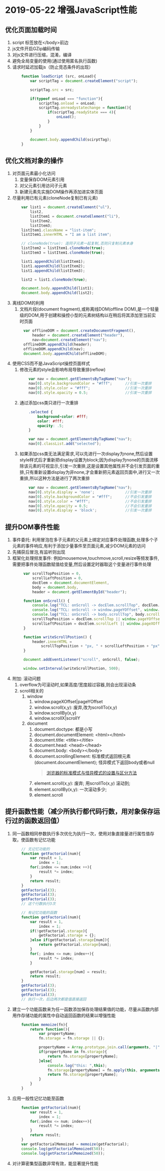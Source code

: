 # 2019-05-22 增强JavaScript性能

## 优化页面加载时间
1. script 标签放在\</body>前边
2. js文件开启GZip编码传输
3. 对js文件进行压缩，混淆，编译
4. 避免全局变量的使用(通过使用匿名执行函数)
5. 请求时延迟加载js（防止竞态条件的出现）
    ```js
        function loadScript (src, onLoad){
            var scriptTag = document.createElement("script");

            scriptTag.src = src;

            if(typeof onLoad === "function"){
                scriptTag.onload = onLoad;
                scriptTag.onreadystatechange = function(){
                    if(scriptTag.readyState === 4){
                        onLoad();
                    }
                }
            }

            document.body.appendChild(scirptTag);
        }
    ```

## 优化文档对象的操作
1. 对页面元素最小化访问
   1. 变量保存DOM元素引用
   2. 对父元素引用访问子元素
   3. 新建元素先实施DOM操作再添加进实体页面
2. 尽量利用已有元素(cloneNode复制已有元素)
    ```js
        var list1 = document.createElement("ul"),
            list2,
            listItem1 = document.createElement("li"),
            listItem2,
            listItem3;
        listItem1.className = "list-item";
        listItem1.innerHTML = "I am a list item";

        // cloneNode(true): 连同子元素一起复制,否则只复制元素本身
        listItem2 = listItem1.cloneNode(true);
        listItem3 = listItem1.cloneNode(true);

        list1.appendChild(listItem1);
        list1.appendChild(listItem2);
        list1.appendChild(listItem3);

        list2 = list1.cloneNode(true);

        document.body.appendChild(list1);
        document.body.appendChild(list2);
    ```
3. 离线DOM的利用
   1. 文档片段(document fragment),或称离线DOM(offline DOM),是一个轻量级的DOM,用于创建和操控小型的元素树结构以在稍后将其添加至当前实时页面
   ```js
        var offlineDOM = document.createDocumentFragment(),
            header = document.createElement("header"),
            nav=document.createElement("nav");
        offlineDOM.appendChild(header);
        offlineDOM.appendChild(nav);
        document.body.appendChild(offlineDOM);
   ```
4. 使用CSS而不是JavaScript操控页面样式
   1. 修改元素的style会影响布局导致重排(reflow)
        ```js
            var nav = document.getElementsByTagName("nav");
            nav[0].style.backgroundColor = "#fff";      //引发一次重排
            nav[0].style.color = "#fff";                //引发一次重排
            nav[0].style.opacity = 0.5;                 //引发一次重排
        ```
   2. 通过添加css类只进行一次重排
        ```css
            .selected {
                background-color: #fff;
                color: #fff;
                opacity: .5;
            }
        ```
        ```js
            var nav = document.getElementsByTagName("nav");
            nav[0].classList.add("selected");
        ```
   3. 如果添加css类无法满足需求,可以先进行一次display为none,然后设置style样式后才重新把display设置为block;因为display为none的页面流移除该元素的可视显示,引发一次重排,这是设置其他属性并不会引发页面的重排,只有重新设置display为非none,才会重新把元素返回页面中,进行又一次重排,所以这种方法是进行了两次重排
        ```js
            var nav = document.getElementsByTagName("nav");
            nav[0].style.display = 'none';              //引发一次重排
            nav[0].style.backgroundColor = "#fff";      //不会引发重排
            nav[0].style.color = "#fff";                //不会引发重排
            nav[0].style.opacity = 0.5;                 //不会引发重排
            nav[0].style.display = 'block';             //引发一次重排
        ```

## 提升DOM事件性能
1. 事件委托: 利用冒泡在多子元素的父元素上绑定对应事件处理函数,处理多个子元素的事件响应,有利于添加少量事件至页面元素,减少DOM元素的访问
2. 先捕获后冒泡,有监听则出现
3. 框架化处理频发事件: 例如mousemove,touchmove,scroll,resize等频发事件,需要把事件处理函数赋值给变量,然后设置定时器取这个变量进行事件处理
   ```js
        var scrollTopPosition = 0,
            scrollLeftPosition = 0,
            docElem = document.documentElement,
            body = document.body,
            header = document.getElementById("header");

        function onScroll() {
            console.log("TCL: onScroll -> docElem.scrollTop", docElem.scrollTop)
            console.log("TCL: onScroll -> window.pageYOffset", window.pageYOffset)
            console.log("TCL: onScroll -> body.scrollTop", body.scrollTop)
            scrollTopPosition = docElem.scrollTop || window.pageYOffset ||body.scrollTop;
            scrollLeftPosition = docElem.scrollLeft || window.pageXOffset ||body.scrollLeft;
        }

        function writeScrollPostion() {
            header.innerHTML =
                scrollTopPosition + "px, " + scrollLeftPosition + "px";
        }

        document.addEventListener("scroll", onScroll, false);

        window.setInterval(writeScrollPostion, 500);
   ```
4. 附加: 滚动问题
   1. overflow为可滚动时,如果高度/宽度超过容器,则会出现滚动条
   2. scroll相关的
      1. window
         1. window.pageXOffset|pageYOffset
         2. window.scroll(x,y): 废弃,改为scrollTo(x,y)
         3. window.scrollBy(x,y)
         4. window.scrollX|scrollY
      2. document
         1. document.doctype: <!docutype html> 都是小写
         2. document.documentElement: \<html>\</html> 
         3. document.title: \<title>\</title>
         4. document.head: \<head>\</head>
         5. document.body: \<body>\</body>
         6. document.scrollingElement: 标准模式返回根元素(document.documentElement); 怪异模式下返回body或者null
            > [浏览器的标准模式与怪异模式的设置与区分方法](https://www.cnblogs.com/front-end-develop/p/5850230.html)
         7. element.scroll(x,y): 废弃; 用scrollTo(x,y) 滚动到;
         8. element.scrollBy(x,y): 一次滚动多少;
         9. element.scroll

## 提升函数性能（减少所执行都代码行数，用对象保存运行过的函数返回值）
1. 同一函数相同参数执行多次优化为执行一次，使用对象直接量进行属性值存取，使函数有记忆功能
    ```js
        // 无记忆功能的
        function getFactorial(num){
            var result = 1,
                index = 1;
            for(;index <= num;index ++){
                result *= index;
            }
            return result;
        }
        getFactorial(3);
        getFactorial(3);
        getFactorial(3);
        // 这个行数执行3次

        // 有记忆功能的函数
        function getFactorial(num){
            var result = 1,
                index = 1;
            if(!getFactorial.storage){
                getFactorial.storage = {};
            }else if(getFactorial.storage[num]){
                return getFactorial.storage[num];
            }
            for(; index <= num; index++){
                result *= index;
            }

            getFactorial.storage[num] = result;
            return result;
        }
        getFactorial(3);
        getFactorial(3);
        getFactorial(3);
        // 执行一次，后边两次都是值直接返回
    ```
2. 建立一个功能函数来为任一函数添加保存处理结果值的功能，尽量从函数内部用作存储功能的属性中自动返回函数的结果以增强性能
    ```js
        function memoize(fn){
            return function(){
                var propertyName;
                fn.storage = fn.storage || {};

                propertyName = Array.prototype.join.call(arguments, "|");
                if(propertyName in fn.storage){
                    return fn.storage[propertyName];
                }else{
                    console.log("this: ",this);
                    fn.storage[propertyName] = fn.apply(this, arguments);
                    return fn.storage[propertyName];
                }
            }
        }
    ```
3. 应用一般性记忆功能至函数
    ```js
        function getFactorial(num){
            var result = 1,
                index = 1;
            for(;index <= num; index++){
                result *= index;
            }
            return result;
        }
        var getFactorialMemoized = memoize(getFactorial);
        console.log(getFactorialMemoized(50));
        console.log(getFactorialMemoized(50));
    ```
4. 对计算密集型函数非常有效，能显著提升性能
